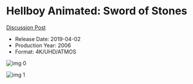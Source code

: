 # Hellboy Animated: Sword of Stones

[Discussion Post](https://www.avsforum.com/threads/bass-eq-for-filtered-movies.2995212/post-57867418)

* Release Date: 2019-04-02
* Production Year: 2006
* Format: 4K/UHD/ATMOS

![img 0](https://i.imgur.com/ordAqkP.jpg)

![img 1](https://i.imgur.com/7UCxMz3.jpg)

